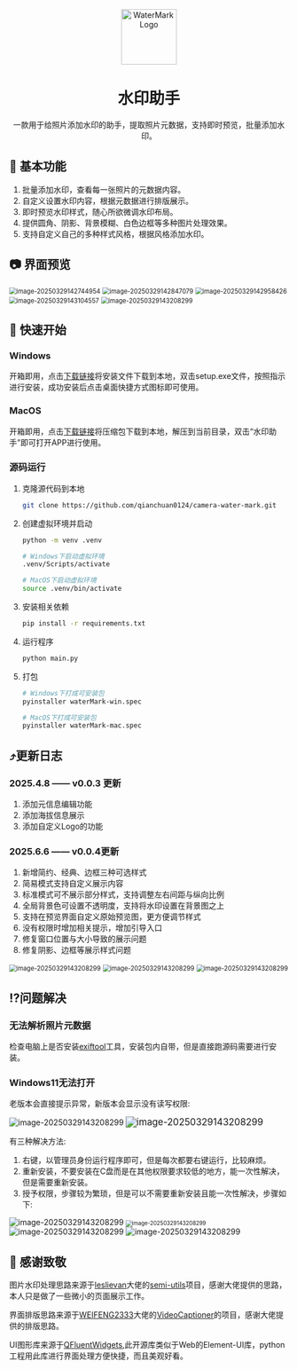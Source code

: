 <div align="center">
  <img src="./doc/images/logo.svg"alt="WaterMark Logo" width="100">
  <h1>水印助手</h1>
  <p>一款用于给照片添加水印的助手，提取照片元数据，支持即时预览，批量添加水印。</p>
</div>


## 📜 基本功能

1. 批量添加水印，查看每一张照片的元数据内容。
2. 自定义设置水印内容，根据元数据进行排版展示。
3. 即时预览水印样式，随心所欲微调水印布局。
4. 提供圆角、阴影、背景模糊、白色边框等多种图片处理效果。
5. 支持自定义自己的多种样式风格，根据风格添加水印。

## 📷 界面预览

<img src="./doc/images/image-20250329142744954.png" alt="image-20250329142744954" style="zoom:80%;" />

<img src="./doc/images/image-20250329142847079.png" alt="image-20250329142847079" style="zoom:80%;" />

<img src="./doc/images/image-20250329142958426.png" alt="image-20250329142958426" style="zoom:80%;" />

<img src="./doc/images/image-20250329143104557.png" alt="image-20250329143104557" style="zoom:80%;" />

<img src="./doc/images/image-20250329143208299.png" alt="image-20250329143208299" style="zoom:80%;" />

## 🛫 快速开始

### Windows

开箱即用，点击[下载链接](https://github.com/qianchuan0124/camera-water-mark/releases/download/v0.0.3/watermark-win.setup.exe)将安装文件下载到本地，双击setup.exe文件，按照指示进行安装，成功安装后点击桌面快捷方式图标即可使用。

### MacOS

开箱即用，点击[下载链接](https://github.com/qianchuan0124/camera-water-mark/releases/download/v0.0.3/watermark-mac.zip)将压缩包下载到本地，解压到当前目录，双击“水印助手”即可打开APP进行使用。

### 源码运行

1. 克隆源代码到本地

   ````bash
   git clone https://github.com/qianchuan0124/camera-water-mark.git
   ````

2. 创建虚拟环境并启动

   ````bash
   python -m venv .venv 
   
   # Windows下启动虚拟环境
   .venv/Scripts/activate
   
   # MacOS下启动虚拟环境
   source .venv/bin/activate
   ````

3. 安装相关依赖

   ````bash
   pip install -r requirements.txt
   ````

4. 运行程序

   ````bash
   python main.py
   ````

5. 打包

   ````bash
   # Windows下打成可安装包
   pyinstaller waterMark-win.spec
   
   # MacOS下打成可安装包
   pyinstaller waterMark-mac.spec
   ````



## ⤴️更新日志

### 2025.4.8 —— v0.0.3 更新

1. 添加元信息编辑功能
2. 添加海拔信息展示
3. 添加自定义Logo的功能

### 2025.6.6 —— v0.0.4更新

1. 新增简约、经典、边框三种可选样式
2. 简易模式支持自定义展示内容
3. 标准模式可不展示部分样式，支持调整左右间距与纵向比例
4. 全局背景色可设置不透明度，支持将水印设置在背景图之上
5. 支持在预览界面自定义原始预览图，更方便调节样式
6. 没有权限时增加相关提示，增加引导入口
7. 修复窗口位置与大小导致的展示问题
8. 修复阴影、边框等展示样式问题

<img src="./doc/images/image_20250606_221218.png" alt="image-20250329143208299" style="zoom:80%;" />

<img src="./doc/images/image_20250606_221233.png" alt="image-20250329143208299" style="zoom:80%;" />

<img src="./doc/images/image_20250606_221450.png" alt="image-20250329143208299" style="zoom:80%;" />

## ⁉️问题解决

### 无法解析照片元数据

检查电脑上是否安装[exiftool](https://exiftool.org/)工具，安装包内自带，但是直接跑源码需要进行安装。

### Windows11无法打开

老版本会直接提示异常，新版本会显示没有读写权限:

<img src="./doc/images/question-1.png" alt="image-20250329143208299" style="zoom:100%;" />

<img src="./doc/images/question-2.png" alt="image-20250329143208299" style="zoom:120%;" />

有三种解决方法:

1. 右键，以管理员身份运行程序即可，但是每次都要右键运行，比较麻烦。
2. 重新安装，不要安装在C盘而是在其他权限要求较低的地方，能一次性解决，但是需要重新安装。
3. 授予权限，步骤较为繁琐，但是可以不需要重新安装且能一次性解决，步骤如下:

<img src="./doc/images/question-3.png" alt="image-20250329143208299" style="zoom:100%;" />

<img src="./doc/images/question-4.png" alt="image-20250329143208299" style="zoom:70%;" />

<img src="./doc/images/question-5.png" alt="image-20250329143208299" style="zoom:100%;" />

<img src="./doc/images/question-6.png" alt="image-20250329143208299" style="zoom:100%;" />

## 💖 感谢致敬

图片水印处理思路来源于[leslievan](https://github.com/leslievan)大佬的[semi-utils](https://github.com/leslievan/semi-utils)项目，感谢大佬提供的思路，本人只是做了一些微小的页面展示工作。

界面排版思路来源于[WEIFENG2333](https://github.com/WEIFENG2333)大佬的[VideoCaptioner](https://github.com/WEIFENG2333/VideoCaptioner)的项目，感谢大佬提供的排版思路。

UI图形库来源于[QFluentWidgets](https://qfluentwidgets.com/),此开源库类似于Web的Element-UI库，python工程用此库进行界面处理方便快捷，而且美观好看。